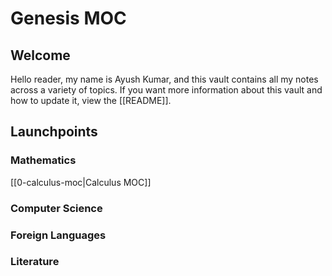 # Genesis MOC
## Welcome
Hello reader, my name is Ayush Kumar, and this vault contains all my notes across a variety of topics. If you want more information about this vault and how to update it, view the [[README]].

## Launchpoints
### Mathematics 
[[0-calculus-moc|Calculus MOC]]

### Computer Science

### Foreign Languages

### Literature




